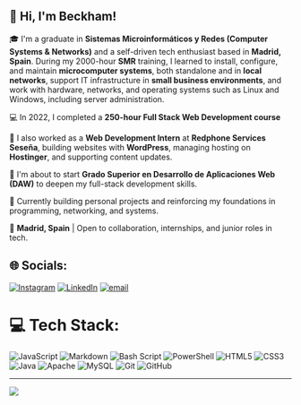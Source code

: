 ## 👋 Hi, I'm Beckham!

🎓 I'm a graduate in **Sistemas Microinformáticos y Redes (Computer Systems & Networks)** and a self-driven tech enthusiast based in **Madrid, Spain**. During my 2000-hour **SMR** training, I learned to install, configure, and maintain **microcomputer systems**, both standalone and in **local networks**, support IT infrastructure in **small business environments**, and work with hardware, networks, and operating systems such as Linux and Windows, including server administration.

💻 In 2022, I completed a **250-hour Full Stack Web Development course**

💼 I also worked as a **Web Development Intern** at **Redphone Services Seseña**, building websites with **WordPress**, managing hosting on **Hostinger**, and supporting content updates.

🚀 I'm about to start **Grado Superior en Desarrollo de Aplicaciones Web (DAW)** to deepen my full-stack development skills.

🌱 Currently building personal projects and reinforcing my foundations in programming, networking, and systems.

📍 **Madrid, Spain** | Open to collaboration, internships, and junior roles in tech.


## 🌐 Socials:
[![Instagram](https://img.shields.io/badge/Instagram-%23E4405F.svg?logo=Instagram&logoColor=white)](https://instagram.com/_blaaw) [![LinkedIn](https://img.shields.io/badge/LinkedIn-%230077B5.svg?logo=linkedin&logoColor=white)](https://linkedin.com/in/beckham-lawrence-5195a430b) [![email](https://img.shields.io/badge/Email-D14836?logo=gmail&logoColor=white)](mailto:beckham.lawrence04@gmail.com) 

# 💻 Tech Stack:
![JavaScript](https://img.shields.io/badge/javascript-%23323330.svg?style=for-the-badge&logo=javascript&logoColor=%23F7DF1E) ![Markdown](https://img.shields.io/badge/markdown-%23000000.svg?style=for-the-badge&logo=markdown&logoColor=white) ![Bash Script](https://img.shields.io/badge/bash_script-%23121011.svg?style=for-the-badge&logo=gnu-bash&logoColor=white) ![PowerShell](https://img.shields.io/badge/PowerShell-%235391FE.svg?style=for-the-badge&logo=powershell&logoColor=white) ![HTML5](https://img.shields.io/badge/html5-%23E34F26.svg?style=for-the-badge&logo=html5&logoColor=white) ![CSS3](https://img.shields.io/badge/css3-%231572B6.svg?style=for-the-badge&logo=css3&logoColor=white) ![Java](https://img.shields.io/badge/java-%23ED8B00.svg?style=for-the-badge&logo=openjdk&logoColor=white) ![Apache](https://img.shields.io/badge/apache-%23D42029.svg?style=for-the-badge&logo=apache&logoColor=white) ![MySQL](https://img.shields.io/badge/mysql-4479A1.svg?style=for-the-badge&logo=mysql&logoColor=white) ![Git](https://img.shields.io/badge/git-%23F05033.svg?style=for-the-badge&logo=git&logoColor=white) ![GitHub](https://img.shields.io/badge/github-%23121011.svg?style=for-the-badge&logo=github&logoColor=white)

---
[![](https://visitcount.itsvg.in/api?id=blaaw&icon=0&color=2)](https://visitcount.itsvg.in)

<!-- Proudly created with GPRM ( https://gprm.itsvg.in ) -->
